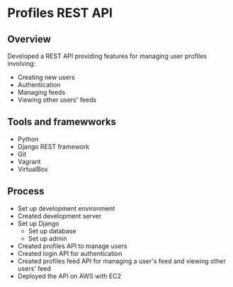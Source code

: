 # Profiles REST API

## Overview
Developed a REST API providing features for managing user profiles involving:
- Creating new users
- Authentication
- Managing feeds
- Viewing other users' feeds

## Tools and framewworks
- Python
- Django REST framework
- Git
- Vagrant
- VirtualBox

## Process
- Set up development environment
- Created development server
- Set up Django
  - Set up database
  - Set up admin
- Created profiles API to manage users
- Created login API for authentication
- Created profiles feed API for managing a user's feed and viewing other users' feed
- Deployed the API on AWS with EC2
